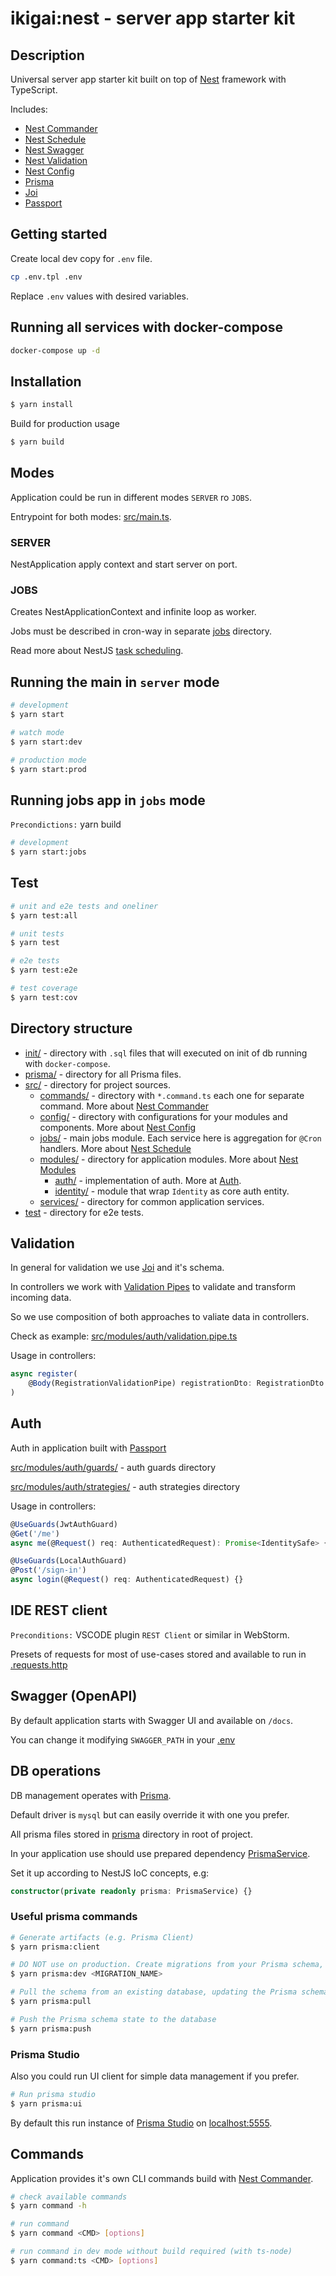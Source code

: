 # ikigai:nest - server app starter kit

## Description

Universal server app starter kit built on top of [Nest](https://github.com/nestjs/nest) framework with TypeScript.

Includes:
- [Nest Commander](https://docs.nestjs.com/recipes/nest-commander)
- [Nest Schedule](https://docs.nestjs.com/techniques/task-scheduling)
- [Nest Swagger](https://docs.nestjs.com/openapi/introduction)
- [Nest Validation](https://docs.nestjs.com/techniques/validation)
- [Nest Config](https://docs.nestjs.com/techniques/configuration)
- [Prisma](https://docs.nestjs.com/recipes/prisma)
- [Joi](https://joi.dev/api/)
- [Passport](https://docs.nestjs.com/security/authentication)

## Getting started

Create local dev copy for `.env` file.

```bash
cp .env.tpl .env
```

Replace `.env` values with desired variables.

## Running all services with docker-compose

```bash
docker-compose up -d
```

## Installation

```bash
$ yarn install
```

Build for production usage

```bash
$ yarn build
```

## Modes

Application could be run in different modes `SERVER` ro `JOBS`.

Entrypoint for both modes: [src/main.ts](./src/main.ts).

### SERVER

NestApplication apply context and start server on port.

### JOBS

Creates NestApplicationContext and infinite loop as worker.

Jobs must be described in cron-way in separate [jobs](./src/jobs/jobs.service.ts) directory.

Read more about NestJS [task scheduling](https://docs.nestjs.com/techniques/task-scheduling).

## Running the main in `server` mode

```bash
# development
$ yarn start

# watch mode
$ yarn start:dev

# production mode
$ yarn start:prod
```

## Running jobs app in `jobs` mode

`Precondictions:` yarn build

```bash
# development
$ yarn start:jobs
```

## Test

```bash
# unit and e2e tests and oneliner
$ yarn test:all

# unit tests
$ yarn test

# e2e tests
$ yarn test:e2e

# test coverage
$ yarn test:cov
```


## Directory structure

- [init/](./init/) - directory with `.sql` files that will executed on init of db running with `docker-compose`.
- [prisma/](./prisma/) - directory for all Prisma files.
- [src/](./src/) - directory for project sources.
  - [commands/](./src/commands/) - directory with `*.command.ts` each one for separate command. More about [Nest Commander](https://docs.nestjs.com/recipes/nest-commander)
  - [config/](./src/config/) - directory with configurations for your modules and components. More about [Nest Config](https://docs.nestjs.com/techniques/configuration)
  - [jobs/](./src/jobs/) - main jobs module. Each service here is aggregation for `@Cron` handlers. More about [Nest Schedule](https://docs.nestjs.com/techniques/task-scheduling)
  - [modules/](./src/modules/) - directory for application modules. More about [Nest Modules](https://docs.nestjs.com/modules)
    - [auth/](./src/modules/auth/) - implementation of auth. More at [Auth](#auth).
    - [identity/](./src/modules/identity/) - module that wrap `Identity` as core auth entity.
  - [services/](./src/services/) - directory for common application services.
- [test](./test/) - directory for e2e tests.


## Validation

In general for validation we use [Joi](https://joi.dev/api/) and it's schema.

In controllers we work with [Validation Pipes](https://docs.nestjs.com/techniques/validation) to validate and transform incoming data.

So we use composition of both approaches to valiate data in controllers.

Check as example: [src/modules/auth/validation.pipe.ts](./src/modules/auth/validation.pipe.ts)

Usage in controllers:

```typescript
async register(
    @Body(RegistrationValidationPipe) registrationDto: RegistrationDto
)
```

## Auth

Auth in application built with [Passport](https://docs.nestjs.com/security/authentication)

[src/modules/auth/guards/](./src/modules/auth/guards/) - auth guards directory

[src/modules/auth/strategies/](./src/modules/auth/strategies/) - auth strategies directory

Usage in controllers:

```typescript
@UseGuards(JwtAuthGuard)
@Get('/me')
async me(@Request() req: AuthenticatedRequest): Promise<IdentitySafe> {}

@UseGuards(LocalAuthGuard)
@Post('/sign-in')
async login(@Request() req: AuthenticatedRequest) {}
```

## IDE REST client

`Preconditions:` VSCODE plugin `REST Client` or similar in WebStorm.

Presets of requests for most of use-cases stored and available to run in [.requests.http](.requests.http)


## Swagger (OpenAPI)

By default application starts with Swagger UI and available on `/docs`.

You can change it modifying `SWAGGER_PATH` in your [.env](./.env)


## DB operations

DB management operates with [Prisma](https://www.prisma.io/).

Default driver is `mysql` but can easily override it with one you prefer.

All prisma files stored in [prisma](./prisma/) directory in root of project.

In your application use should use prepared dependency [PrismaService](./src/services/prisma.service.ts).

Set it up according to NestJS IoC concepts, e.g:

```typescript
constructor(private readonly prisma: PrismaService) {}
```

### Useful prisma commands

```bash
# Generate artifacts (e.g. Prisma Client)
$ yarn prisma:client

# DO NOT use on production. Create migrations from your Prisma schema, apply them to the database, generate artifacts (e.g. Prisma Client)
$ yarn prisma:dev <MIGRATION_NAME>

# Pull the schema from an existing database, updating the Prisma schema
$ yarn prisma:pull

# Push the Prisma schema state to the database
$ yarn prisma:push
```

### Prisma Studio

Also you could run UI client for simple data management if you prefer.

```bash
# Run prisma studio
$ yarn prisma:ui
```

By default this run instance of [Prisma Studio](https://www.prisma.io/docs/concepts/components/prisma-studio) on [localhost:5555](localhost:5555).

## Commands

Application provides it's own CLI commands build with [Nest Commander](https://docs.nestjs.com/recipes/nest-commander).

```bash
# check available commands
$ yarn command -h

# run command
$ yarn command <CMD> [options]

# run command in dev mode without build required (with ts-node)
$ yarn command:ts <CMD> [options]
```